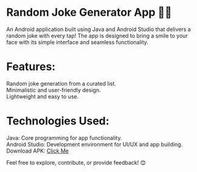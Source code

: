 
# Random Joke Generator App 🤖✨<br>
An Android application built using Java and Android Studio that delivers a random joke with every tap! The app is designed to bring a smile to your face with its simple interface and seamless functionality.
<br>
# Features:<br>

Random joke generation from a curated list.<br>
Minimalistic and user-friendly design.<br>
Lightweight and easy to use.<br>

# Technologies Used:<br>

Java: Core programming for app functionality.<br>
Android Studio: Development environment for UI/UX and app building.<br>
Download APK: [Click Me](https://drive.google.com/file/d/1IZpRPuUSLlLpvx3enS9gxaDLmLyJnJcH/view?usp=sharing)

Feel free to explore, contribute, or provide feedback! 😊
